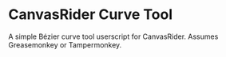 # CanvasRider Curve Tool

A simple Bézier curve tool userscript for CanvasRider. Assumes Greasemonkey or Tampermonkey.
